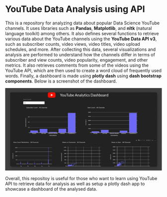 # YouTube Data Analysis using API

This is a repository for analyzing data about popular Data Science YouTube channels. It uses libraries such as __Pandas__, __Matplotlib__, and __nltk__ (natural language toolkit) among others. It also defines several functions to retrieve various data about the YouTube channels using the __YouTube Data API v3__, such as subscriber counts, video views, video titles, video upload schedules, and more. After collecting this data, several visualizations and analysis are performed to understand how the channels differ in terms of subscriber and view counts, video popularity, engagement, and other metrics. It also retrieves comments from some of the videos using the YouTube API, which are then used to create a word cloud of frequently used words. Finally, a dashboard is made using __plotly dash__ using __dash bootstrap components__. Below is a screenshot of the dashboard.


<img src="./assets/dashboard.png" alt="Dashboard"/>


Overall, this repositoy is useful for those who want to learn using YouTube API to retrieve data for analysis as well as setup a plotly dash app to showcase a dashboard of the analysed data.